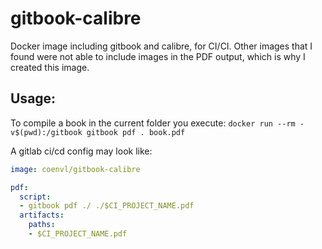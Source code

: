 # gitbook-calibre
Docker image including gitbook and calibre, for CI/CI. Other images that I found were not able to include images in the PDF output, which is why I created this image.

## Usage:

To compile a book in the current folder you execute:
`docker run --rm -v$(pwd):/gitbook gitbook pdf . book.pdf`

A gitlab ci/cd config may look like:

```yml
image: coenvl/gitbook-calibre

pdf:
  script:
  - gitbook pdf ./ ./$CI_PROJECT_NAME.pdf
  artifacts:
    paths:
    - $CI_PROJECT_NAME.pdf
```
